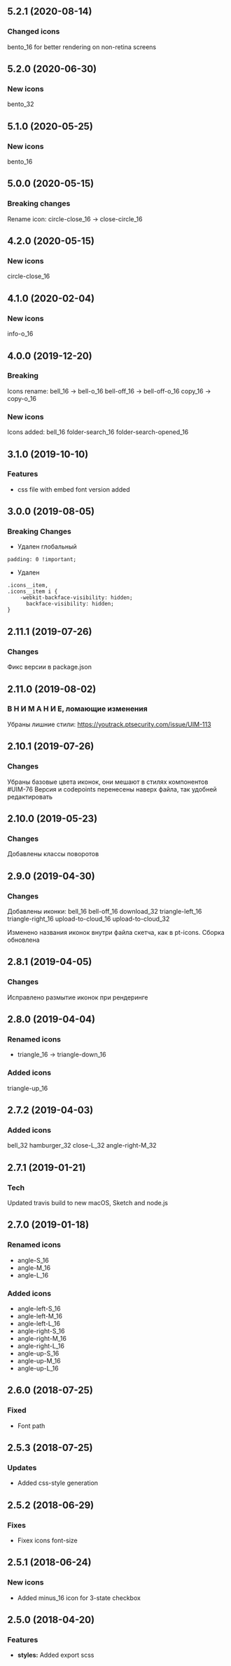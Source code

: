 <a name="5.2.0"></a>
## 5.2.1 (2020-08-14)

### Changed icons
bento_16 for better rendering on non-retina screens

<a name="5.2.0"></a>
## 5.2.0 (2020-06-30)

### New icons
bento_32

<a name="5.1.0"></a>
## 5.1.0 (2020-05-25)

### New icons
bento_16

<a name="5.0.0"></a>
## 5.0.0 (2020-05-15)

### Breaking changes
Rename icon: circle-close_16 → close-circle_16 

<a name="4.2.0"></a>
## 4.2.0 (2020-05-15)

### New icons
circle-close_16

<a name="4.1.0"></a>
## 4.1.0 (2020-02-04)

### New icons
info-o_16

<a name="4.0.0"></a>
## 4.0.0 (2019-12-20)

### Breaking
Icons rename:
bell_16 → bell-o_16
bell-off_16 → bell-off-o_16
copy_16 → copy-o_16

### New icons
Icons added:
bell_16
folder-search_16
folder-search-opened_16

<a name="3.1.0"></a>
## 3.1.0 (2019-10-10)

### Features
* css file with embed font version added


<a name="3.0.0"></a>
## 3.0.0 (2019-08-05)

### Breaking Changes
* Удален глобальный
``` 
padding: 0 !important;
```

* Удален
```
.icons__item,
.icons__item i {
    -webkit-backface-visibility: hidden;
      backface-visibility: hidden;
}
```

<a name="2.11.1"></a>
## 2.11.1 (2019-07-26)

### Changes
Фикс версии в package.json

<a name="2.11.0"></a>
## 2.11.0 (2019-08-02)

### В Н И М А Н И Е, ломающие изменения
Убраны лишние стили: https://youtrack.ptsecurity.com/issue/UIM-113

<a name="2.10.1"></a>
## 2.10.1 (2019-07-26)

### Changes
Убраны базовые цвета иконок, они мешают в стилях компонентов #UIM-76
Версия и codepoints перенесены наверх файла, так удобней редактировать

<a name="2.10.0"></a>
## 2.10.0 (2019-05-23)

### Changes
Добавлены классы поворотов

<a name="2.9.0"></a>
## 2.9.0 (2019-04-30)

### Changes
Добавлены иконки:
bell_16
bell-off_16
download_32
triangle-left_16
triangle-right_16
upload-to-cloud_16
upload-to-cloud_32

Изменено названия иконок внутри файла скетча, как в pt-icons. Сборка обновлена

<a name="2.8.1"></a>
## 2.8.1 (2019-04-05)

### Changes
Исправлено размытие иконок при рендеринге

<a name="2.8.0"></a>
## 2.8.0 (2019-04-04)

### Renamed icons
* triangle_16 → triangle-down_16

### Added icons
triangle-up_16

<a name="2.7.2"></a>
## 2.7.2 (2019-04-03)

### Added icons
bell_32
hamburger_32
close-L_32
angle-right-M_32

<a name="2.7.1"></a>
## 2.7.1 (2019-01-21)

### Tech
Updated travis build to new macOS, Sketch and node.js

<a name="2.7.0"></a>
## 2.7.0 (2019-01-18)

### Renamed icons
* angle-S_16
* angle-M_16
* angle-L_16

### Added icons
* angle-left-S_16
* angle-left-M_16
* angle-left-L_16
* angle-right-S_16
* angle-right-M_16
* angle-right-L_16
* angle-up-S_16
* angle-up-M_16
* angle-up-L_16

<a name="2.6.0"></a>
## 2.6.0 (2018-07-25)

### Fixed
* Font path

<a name="2.5.3"></a>
## 2.5.3 (2018-07-25)

### Updates
* Added css-style generation

<a name="2.5.2"></a>
## 2.5.2 (2018-06-29)

### Fixes
* Fixex icons font-size

<a name="2.5.1"></a>
## 2.5.1 (2018-06-24)

### New icons
* Added minus_16 icon for 3-state checkbox

<a name="2.5.0"></a>
## 2.5.0 (2018-04-20)


### Features

* **styles:** Added export scss 
